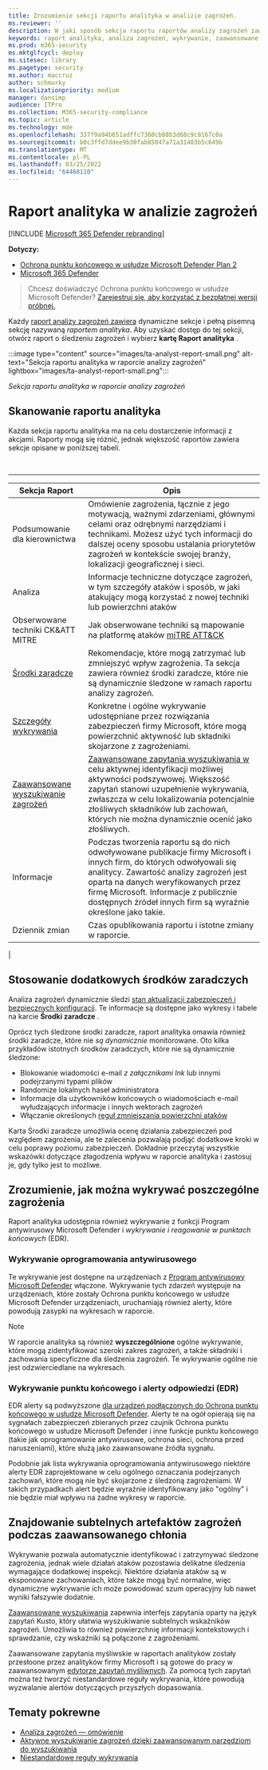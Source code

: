```yaml
---
title: Zrozumienie sekcji raportu analityka w analizie zagrożeń.
ms.reviewer: ''
description: W jaki sposób sekcja raportu raportów analizy zagrożeń zawiera informacje na temat zagrożeń, ich złagodzenia, wykrywania, zaawansowanych zapytań myśliwnych i nie tylko.
keywords: raport analityka, analiza zagrożeń, wykrywanie, zaawansowane zapytania chowe, środki zaradcze,
ms.prod: m365-security
ms.mktglfcycl: deploy
ms.sitesec: library
ms.pagetype: security
ms.author: maccruz
author: schmurky
ms.localizationpriority: medium
manager: dansimp
audience: ITPro
ms.collection: M365-security-compliance
ms.topic: article
ms.technology: mde
ms.openlocfilehash: 337f9a94b651adffc7360cb88b3d68c9c8167c0a
ms.sourcegitcommit: b0c3ffd7ddee9b30fab85047a71a31483b5c649b
ms.translationtype: MT
ms.contentlocale: pl-PL
ms.lasthandoff: 03/25/2022
ms.locfileid: "64468110"
---
```

# <a name="the-analyst-report-in-threat-analytics"></a>Raport analityka w analizie zagrożeń

[!INCLUDE [Microsoft 365 Defender rebranding](../../includes/microsoft-defender.md)]

**Dotyczy:**

- [Ochrona punktu końcowego w usłudze Microsoft Defender Plan 2](https://go.microsoft.com/fwlink/?linkid=2154037)
- [Microsoft 365 Defender](https://go.microsoft.com/fwlink/?linkid=2118804)

> Chcesz doświadczyć Ochrona punktu końcowego w usłudze Microsoft Defender? [Zarejestruj się, aby korzystać z bezpłatnej wersji próbnej.](https://signup.microsoft.com/create-account/signup?products=7f379fee-c4f9-4278-b0a1-e4c8c2fcdf7e&ru=https://aka.ms/MDEp2OpenTrial?ocid=docs-wdatp-exposedapis-abovefoldlink)

Każdy [raport analizy zagrożeń zawiera](threat-analytics.md) dynamiczne sekcje i pełną pisemną sekcję nazywaną _raportem analityka_. Aby uzyskać dostęp do tej sekcji, otwórz raport o śledzeniu zagrożeń i wybierz **kartę Raport analityka** .

:::image type="content" source="images/ta-analyst-report-small.png" alt-text="Sekcja raportu analityka w raporcie analizy zagrożeń" lightbox="images/ta-analyst-report-small.png":::

_Sekcja raportu analityka w raporcie analizy zagrożeń_

## <a name="scan-the-analyst-report"></a>Skanowanie raportu analityka

Każda sekcja raportu analityka ma na celu dostarczenie informacji z akcjami. Raporty mogą się różnić, jednak większość raportów zawiera sekcje opisane w poniższej tabeli.

<br>

****

|Sekcja Raport|Opis|
|---|---|
|Podsumowanie dla kierownictwa|Omówienie zagrożenia, łącznie z jego motywacją, ważnymi zdarzeniami, głównymi celami oraz odrębnymi narzędziami i technikami. Możesz użyć tych informacji do dalszej oceny sposobu ustalania priorytetów zagrożeń w kontekście swojej branży, lokalizacji geograficznej i sieci.|
|Analiza|Informacje techniczne dotyczące zagrożeń, w tym szczegóły ataków i sposób, w jaki atakujący mogą korzystać z nowej techniki lub powierzchni ataków|
|Obserwowane techniki CK&ATT MITRE|Jak obserwowane techniki są mapowanie na platformę ataków [miTRE ATT&CK](https://attack.mitre.org/)|
|[Środki zaradcze](#apply-additional-mitigations)|Rekomendacje, które mogą zatrzymać lub zmniejszyć wpływ zagrożenia. Ta sekcja zawiera również środki zaradcze, które nie są dynamicznie śledzone w ramach raportu analizy zagrożeń.|
|[Szczegóły wykrywania](#understand-how-each-threat-can-be-detected)|Konkretne i ogólne wykrywanie udostępniane przez rozwiązania zabezpieczeń firmy Microsoft, które mogą powierzchnić aktywność lub składniki skojarzone z zagrożeniami.|
|[Zaawansowane wyszukiwanie zagrożeń](#find-subtle-threat-artifacts-using-advanced-hunting)|[Zaawansowane zapytania wyszukiwania w](advanced-hunting-overview.md) celu aktywnej identyfikacji możliwej aktywności podszywowej. Większość zapytań stanowi uzupełnienie wykrywania, zwłaszcza w celu lokalizowania potencjalnie złośliwych składników lub zachowań, których nie można dynamicznie ocenić jako złośliwych.|
|Informacje|Podczas tworzenia raportu są do nich odwoływowane publikacje firmy Microsoft i innych firm, do których odwołyowali się analitycy. Zawartość analizy zagrożeń jest oparta na danych weryfikowanych przez firmę Microsoft. Informacje z publicznie dostępnych źródeł innych firm są wyraźnie określone jako takie.|
|Dziennik zmian|Czas opublikowania raportu i istotne zmiany w raporcie.|
|

## <a name="apply-additional-mitigations"></a>Stosowanie dodatkowych środków zaradczych

Analiza zagrożeń dynamicznie śledzi [stan aktualizacji zabezpieczeń i bezpiecznych konfiguracji](threat-analytics.md#mitigations-review-list-of-mitigations-and-the-status-of-your-devices). Te informacje są dostępne jako wykresy i tabele na karcie **Środki zaradcze** .

Oprócz tych śledzone środki zaradcze, raport analityka omawia również środki zaradcze, które nie _są dynamicznie_ monitorowane. Oto kilka przykładów istotnych środków zaradczych, które nie są dynamicznie śledzone:

- Blokowanie wiadomości e-mail _z załącznikami lnk_ lub innymi podejrzanymi typami plików
- Randomize lokalnych haseł administratora
- Informacje dla użytkowników końcowych o wiadomościach e-mail wyłudzających informacje i innych wektorach zagrożeń
- Włączanie określonych [reguł zmniejszania powierzchni ataków](attack-surface-reduction.md)

Karta Środki zaradcze  umożliwia ocenę działania zabezpieczeń pod względem zagrożenia, ale te zalecenia pozwalają podjąć dodatkowe kroki w celu poprawy poziomu zabezpieczeń. Dokładnie przeczytaj wszystkie wskazówki dotyczące złagodzenia wpływu w raporcie analityka i zastosuj je, gdy tylko jest to możliwe.

## <a name="understand-how-each-threat-can-be-detected"></a>Zrozumienie, jak można wykrywać poszczególne zagrożenia

Raport analityka udostępnia również wykrywanie z funkcji Program antywirusowy Microsoft Defender i _wykrywanie i reagowanie w punktach końcowych_ (EDR).

### <a name="antivirus-detections"></a>Wykrywanie oprogramowania antywirusowego

Te wykrywanie jest dostępne na urządzeniach z [Program antywirusowy Microsoft Defender](/windows/security/threat-protection/microsoft-defender-antivirus/microsoft-defender-antivirus-in-windows-10) włączone. Wykrywanie tych zdarzeń występuje na urządzeniach, które zostały Ochrona punktu końcowego w usłudze Microsoft Defender urządzeniach, uruchamiają również alerty, które powodują zasypki na wykresach w raporcie.

> [!NOTE]
> W raporcie analityka są również **wyszczególnione** ogólne wykrywanie, które mogą zidentyfikować szeroki zakres zagrożeń, a także składniki i zachowania specyficzne dla śledzenia zagrożeń. Te wykrywanie ogólne nie jest odzwierciedlane na wykresach.

### <a name="endpoint-detection-and-response-edr-alerts"></a>Wykrywanie punktu końcowego i alerty odpowiedzi (EDR)

EDR alerty są podwyższone [dla urządzeń podłączonych do Ochrona punktu końcowego w usłudze Microsoft Defender](onboard-configure.md). Alerty te na ogół opierają się na sygnałach zabezpieczeń zbieranych przez czujnik Ochrona punktu końcowego w usłudze Microsoft Defender i inne funkcje punktu końcowego (takie jak oprogramowanie antywirusowe, ochrona sieci, ochrona przed naruszeniami), które służą jako zaawansowane źródła sygnału.

Podobnie jak lista wykrywania oprogramowania antywirusowego niektóre alerty EDR zaprojektowane w celu ogólnego oznaczania podejrzanych zachowań, które mogą nie być skojarzone z śledzoną zagrożeniami. W takich przypadkach alert będzie wyraźnie identyfikowany jako "ogólny" i nie będzie miał wpływu na żadne wykresy w raporcie.

## <a name="find-subtle-threat-artifacts-using-advanced-hunting"></a>Znajdowanie subtelnych artefaktów zagrożeń podczas zaawansowanego chłonia

Wykrywanie pozwala automatycznie identyfikować i zatrzymywać śledzone zagrożenia, jednak wiele działań ataków pozostawia delikatne śledzenia wymagające dodatkowej inspekcji. Niektóre działania ataków są w eksponowane zachowaniach, które także mogą być normalne, więc dynamiczne wykrywanie ich może powodować szum operacyjny lub nawet wyniki fałszywie dodatnie.

[Zaawansowane wyszukiwania](advanced-hunting-overview.md) zapewnia interfejs zapytania oparty na język zapytań Kusto, który ułatwia wyszukiwanie subtelnych wskaźników zagrożeń. Umożliwia to również powierzchnię informacji kontekstowych i sprawdzanie, czy wskaźniki są połączone z zagrożeniami.

Zaawansowane zapytania myśliwskie w raportach analityków zostały przesłoone przez analityków firmy Microsoft i są gotowe do pracy w zaawansowanym [edytorze zapytań myśliwnych](https://security.microsoft.com/advanced-hunting). Za pomocą tych zapytań można też tworzyć niestandardowe [](custom-detection-rules.md) reguły wykrywania, które powodują wyzwalanie alertów dotyczących przyszłych dopasowania.

## <a name="related-topics"></a>Tematy pokrewne

- [Analiza zagrożeń — omówienie](threat-analytics.md)
- [Aktywne wyszukiwanie zagrożeń dzięki zaawansowanym narzędziom do wyszukiwania](advanced-hunting-overview.md)
- [Niestandardowe reguły wykrywania](custom-detection-rules.md)
